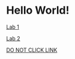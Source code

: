# Hello World!


[Lab 1](https://joeyedmo.github.io/CSE15l_lab_reports/PA1.html)

[Lab 2](https://joeyedmo.github.io/CSE15l_lab_reports/PA2.html)

[DO NOT CLICK LINK](https://www.youtube.com/watch?v=dQw4w9WgXcQ)
